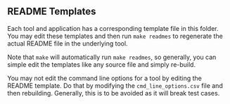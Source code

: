 <!-- markdownlint-disable MD041 -->
## README Templates

Each tool and application has a corresponding template file in this folder. You may edit these
templates and then run `make readmes` to regenerate the actual README file in the underlying tool.

Note that `make` will automatically run `make readmes`, so generally, you can simple edit the
templates like any source file and simply re-build.

You may not edit the command line options for a tool by editing the README template. Do that by
modifying the `cmd_line_options.csv` file and then rebuilding. Generally, this is to be avoided
as it will break test cases.
